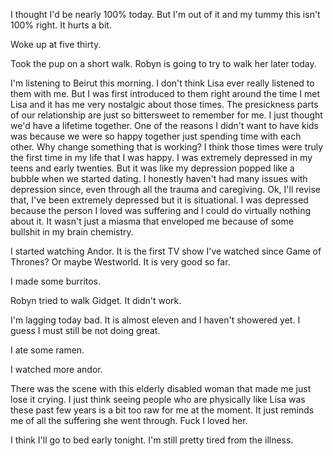 I thought I'd be nearly 100% today. But I'm out of it and my tummy this isn't 100% right. It hurts a bit. 

Woke up at five thirty. 

Took the pup on a short walk. Robyn is going to try to walk her later today. 

I'm listening to Beirut this morning. I don't think Lisa ever really listened to them with me. But I was first introduced to them right around the time I met Lisa and it has me very nostalgic about those times. The presickness parts of our relationship are just so bittersweet to remember for me. I just thought we'd have a lifetime together. One of the reasons I didn't want to have kids was because we were so happy together just spending time with each other. Why change something that is working? I think those times were truly the first time in my life that I was happy. I was extremely depressed in my teens and early twenties. But it was like my depression popped like a bubble when we started dating. I honestly haven't had many issues with depression since, even through all the trauma and caregiving. Ok, I'll revise that, I've been extremely depressed but it is situational. I was depressed because the person I loved was suffering and I could do virtually nothing about it. It wasn't just a miasma that enveloped me because of some bullshit in my brain chemistry. 

I started watching Andor. It is the first TV show I've watched since Game of Thrones? Or maybe Westworld. It is very good so far. 

I made some burritos.

Robyn tried to walk Gidget. It didn't work. 

I'm lagging today bad. It is almost eleven and I haven't showered yet. I guess I must still be not doing great.

I ate some ramen. 

I watched more andor.

There was the scene with this elderly disabled woman that made me just lose it crying. I just think seeing people who are physically like Lisa was these past few years is a bit too raw for me at the moment. It just reminds me of all the suffering she went through. Fuck I loved her. 

I think I'll go to bed early tonight. I'm still pretty tired from the illness. 